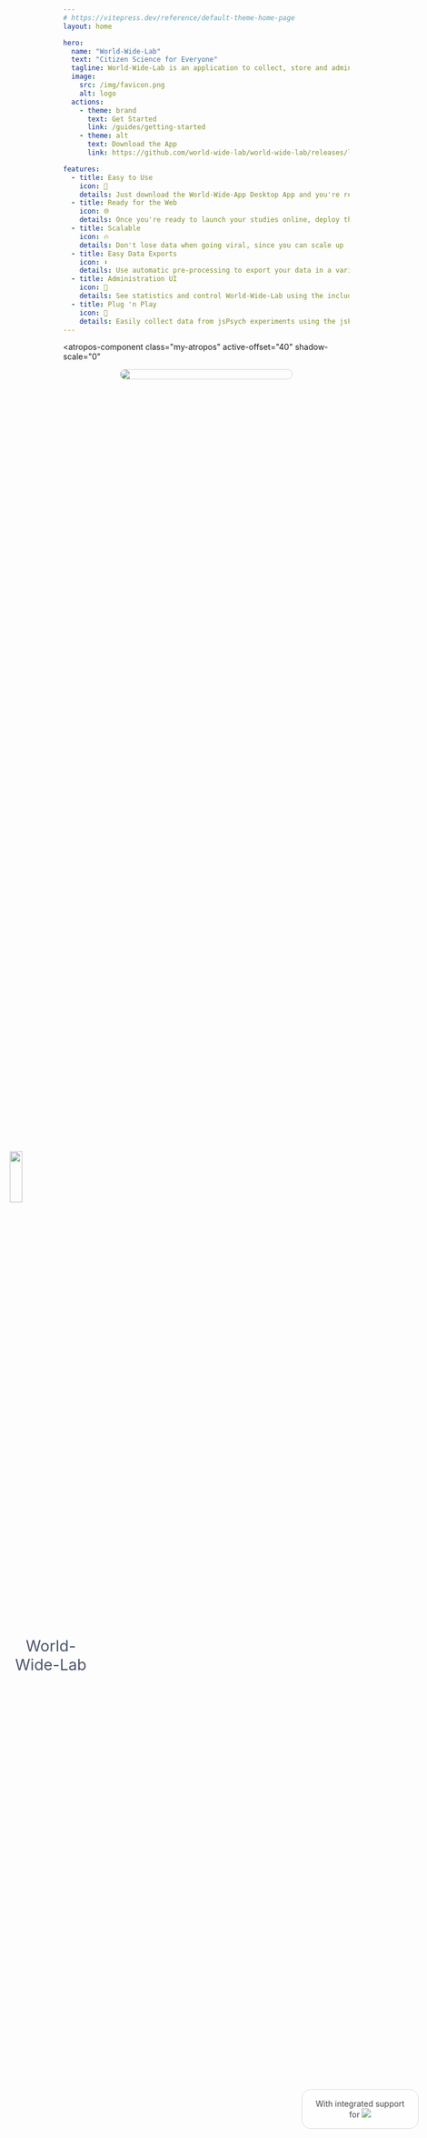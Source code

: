 ```yaml
---
# https://vitepress.dev/reference/default-theme-home-page
layout: home

hero:
  name: "World-Wide-Lab"
  text: "Citizen Science for Everyone"
  tagline: World-Wide-Lab is an application to collect, store and administer data from online experiments and studies.
  image:
    src: /img/favicon.png
    alt: logo
  actions:
    - theme: brand
      text: Get Started
      link: /guides/getting-started
    - theme: alt
      text: Download the App
      link: https://github.com/world-wide-lab/world-wide-lab/releases/latest

features:
  - title: Easy to Use
    icon: 🚀
    details: Just download the World-Wide-App Desktop App and you're ready to get started.
  - title: Ready for the Web
    icon: 🌐
    details: Once you're ready to launch your studies online, deploy them with the World-Wide-App Server.
  - title: Scalable
    icon: 🔥
    details: Don't lose data when going viral, since you can scale up  performance to accomodate many users at once.
  - title: Easy Data Exports
    icon: ⬇️
    details: Use automatic pre-processing to export your data in a variety of convenient formats ready for analysis.
  - title: Administration UI
    icon: 🔐
    details: See statistics and control World-Wide-Lab using the included administration interface.
  - title: Plug 'n Play
    icon: 🧩
    details: Easily collect data from jsPsych experiments using the jsPsychWorldWideLab-Plugin.
---
```


<script>
  import AtroposComponent from 'atropos/element';
  customElements.define('atropos-component', AtroposComponent);
</script>

<style>
  .my-atropos {
    display: block;
    width: 100%;
    margin: 3rem auto 0;
    padding: 3rem;
    position: relative;
    overflow: hidden;
  }
  .screenshot-container {
    border-radius: 16px;
    border: 1px solid lightgrey;
    overflow: hidden;
    max-width: 60%;
    margin: 0 auto;
  }
  .screenshot-container img {
    max-width: 100%;
  }
  .floating-logo {
    position: absolute;
    bottom: 33%;
    left: 14%;
    width: 15%;
  }
  .floating-name {
    position: absolute;
    bottom: 25%;
    left: 14%;
    width: 15%;
    text-align: center;
    font-size: 1.7rem;
    color: #4A5568;
  }

  .floating-support {
    position: absolute;
    bottom: 5%;
    right: 11%;
    width: 18%;
    background-color: white;
    padding: 1rem;
    border-radius: 16px;
    border: 1px solid lightgrey;
    text-align: center;
    opacity: 0.8;
  }
  .floating-support img {
    max-width: 85%;
    margin: 0 auto;
  }
</style>

<atropos-component class="my-atropos"
  active-offset="40"
  shadow-scale="0"
>
  <div class="screenshot-container">
    <img src="/img/landing-page/dashboard-no-window.png" />
  </div>
  <img class="floating-logo" src="/img/favicon.png" data-atropos-offset="5"/>
  <div class="floating-name" data-atropos-offset="5">World-Wide-Lab</div>
  <div class="floating-support" data-atropos-offset="7">
    With integrated support for
    <img src="/img/landing-page/jspsych-logo.jpg"/>
  </div>
</atropos-component>

